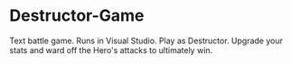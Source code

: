 # Destructor-Game

Text battle game. Runs in Visual Studio. 
Play as Destructor. Upgrade your stats and ward off the Hero's attacks to ultimately win.
